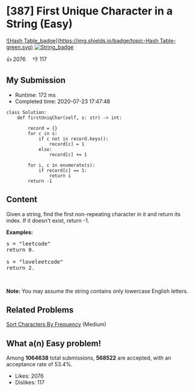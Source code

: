 # [387] First Unique Character in a String (Easy)

[![Hash Table_badge](https://img.shields.io/badge/topic-Hash Table-green.svg)](https://leetcode.com/problems/first-unique-character-in-a-string/)  [![String_badge](https://img.shields.io/badge/topic-String-green.svg)](https://leetcode.com/problems/first-unique-character-in-a-string/) 

:+1: 2076 &nbsp; &nbsp; :thumbsdown: 117

## My Submission

- Runtime: 172 ms
- Completed time: 2020-07-23 17:47:48

```python3
class Solution:
    def firstUniqChar(self, s: str) -> int:

        record = {}
        for c in s:
            if c not in record.keys():
                record[c] = 1
            else:
                record[c] += 1
        
        for i, c in enumerate(s):
            if record[c] == 1:
                return i
        return -1
```

## Content
<p>Given a string, find the first non-repeating character in it and return its index. If it doesn&#39;t exist, return -1.</p>

<p><b>Examples:</b></p>

<pre>
s = &quot;leetcode&quot;
return 0.

s = &quot;loveleetcode&quot;
return 2.
</pre>

<p>&nbsp;</p>

<p><b>Note:</b> You may assume the string contains only lowercase English letters.</p>


## Related Problems
[Sort Characters By Frequency](https://leetcode.com/problems/sort-characters-by-frequency/) (Medium) <br>

## What a(n) Easy problem!
Among **1064638** total submissions, **568522** are accepted, with an acceptance rate of 53.4%. <br>

- Likes: 2076
- Dislikes: 117

